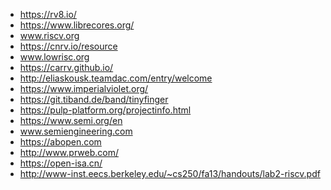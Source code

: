 * https://rv8.io/
* https://www.librecores.org/
* www.riscv.org
* https://cnrv.io/resource
* www.lowrisc.org
* https://carrv.github.io/
* http://eliaskousk.teamdac.com/entry/welcome
* https://www.imperialviolet.org/
* https://git.tiband.de/band/tinyfinger
* https://pulp-platform.org/projectinfo.html
* https://www.semi.org/en
* www.semiengineering.com
* https://abopen.com
* http://www.prweb.com/
* https://open-isa.cn/
* http://www-inst.eecs.berkeley.edu/~cs250/fa13/handouts/lab2-riscv.pdf
